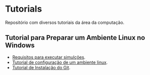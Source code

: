 # Tutorials

Repositório com diversos tutoriais da área da computação. 

## Tutorial para Preparar um Ambiente Linux no Windows 

- [Requisitos para executar simulções](/tutoriais/gerador-asda/REQUISITOS.md).
- [Tutorial de configuração de um ambiente linux](/tutoriais/gerador-asda/AMBIENTELINUX.md).
- [Tutorial de Instalação do Git](/tutoriais/gerador-asda/INSTALARGIT.md).
 
